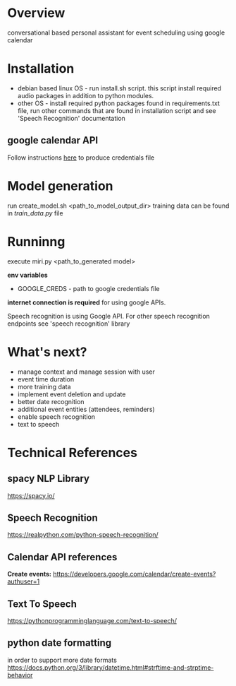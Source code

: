 # Overview
conversational based personal assistant for event scheduling using google calendar

# Installation
* debian based linux OS - run install.sh script. this script install required audio packages in addition to python modules.
* other OS - install required python packages found in requirements.txt file, run other commands that are found
in installation script and see 'Speech Recognition' documentation

## google calendar API
Follow instructions [here](https://developers.google.com/calendar/quickstart/python) to produce credentials file

# Model generation

run create_model.sh <path_to_model_output_dir>
training data can be found in _train_data.py_ file

# Runninng
execute miri.py <path_to_generated model>

**env variables**
* GOOGLE_CREDS - path to google credentials file

**internet connection is required** for using google APIs. 

Speech recognition is using Google API. For other speech recognition endpoints see 'speech recognition' library

# What's next?
* manage context and manage session with user
* event time duration
* more training data
* implement event deletion and update
* better date recognition
* additional event entities (attendees, reminders)
* enable speech recognition
* text to speech

# Technical References

## spacy NLP Library
https://spacy.io/

## Speech Recognition
https://realpython.com/python-speech-recognition/

## Calendar API references
**Create events:** https://developers.google.com/calendar/create-events?authuser=1

## Text To Speech
https://pythonprogramminglanguage.com/text-to-speech/

## python date formatting
in order to support more date formats
https://docs.python.org/3/library/datetime.html#strftime-and-strptime-behavior
